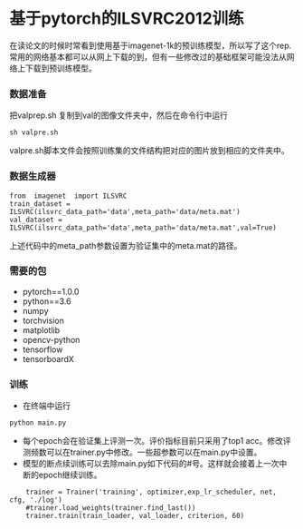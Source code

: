 # 基于pytorch的ILSVRC2012训练

在读论文的时候时常看到使用基于imagenet-1k的预训练模型，所以写了这个rep.常用的网络基本都可以从网上下载的到，但有一些修改过的基础框架可能没法从网络上下载到预训练模型。
### 数据准备
把valprep.sh 复制到val的图像文件夹中，然后在命令行中运行
```
sh valpre.sh
```
valpre.sh脚本文件会按照训练集的文件结构把对应的图片放到相应的文件夹中。

### 数据生成器
```
from  imagenet  import ILSVRC 
train_dataset = ILSVRC(ilsvrc_data_path='data',meta_path='data/meta.mat')
val_dataset =  ILSVRC(ilsvrc_data_path='data',meta_path='data/meta.mat',val=True)
```
上述代码中的meta_path参数设置为验证集中的meta.mat的路径。
### 需要的包

* pytorch==1.0.0
* python==3.6
* numpy
* torchvision
* matplotlib
* opencv-python
* tensorflow
* tensorboardX

### 训练

* 在终端中运行
```
python main.py
```
* 每个epoch会在验证集上评测一次。评价指标目前只采用了top1 acc。修改评测频数可以在trainer.py中修改。一些超参数可以在main.py中设置。
* 模型的断点续训练可以去除main.py如下代码的#号。这样就会接着上一次中断的epoch继续训练。
```
    trainer = Trainer('training', optimizer,exp_lr_scheduler, net, cfg, './log')
    #trainer.load_weights(trainer.find_last())
    trainer.train(train_loader, val_loader, criterion, 60)
```

